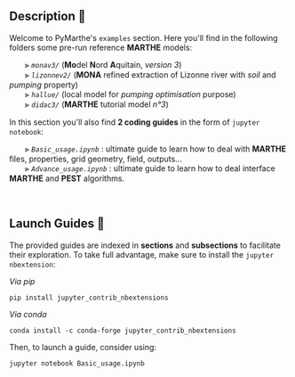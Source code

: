 

Description :memo:
-----------------------------------------------

Welcome to PyMarthe's `examples` section. Here you'll find in the following folders some pre-run reference **MARTHE** models:<br>

&emsp;&emsp;⫸&nbsp;_`monav3/`_ (**Mo**del **N**ord **A**quitain, _version 3_)<br>
&emsp;&emsp;⫸&nbsp;_`lizonnev2/`_ (**MONA** refined extraction of Lizonne river with _soil_ and _pumping_ property)<br>
&emsp;&emsp;⫸&nbsp;_`hallue/`_ (local model for _pumping optimisation_ purpose)<br>
&emsp;&emsp;⫸&nbsp;_`didac3/`_ (**MARTHE** tutorial model _n°3_)<br>

In this section you'll also find **2 coding guides** in the form of `jupyter notebook`:

&emsp;&emsp;⫸&nbsp;_`Basic_usage.ipynb`_ : ultimate guide to learn how to deal with **MARTHE** files, properties, grid geometry, field, outputs...<br>
&emsp;&emsp;⫸&nbsp;_`Advance_usage.ipynb`_ : ultimate guide to learn how to deal interface **MARTHE** and **PEST** algorithms.<br>

<br>

Launch Guides :rocket:
-----------------------------------------------

The provided guides are indexed in **sections** and **subsections** to facilitate their exploration. To take full advantage, make sure to install the `jupyter nbextension`:

_Via pip_
```shell
pip install jupyter_contrib_nbextensions
```

_Via conda_
```shell
conda install -c conda-forge jupyter_contrib_nbextensions
```

Then, to launch a guide, consider using:

```shell
jupyter notebook Basic_usage.ipynb
```
